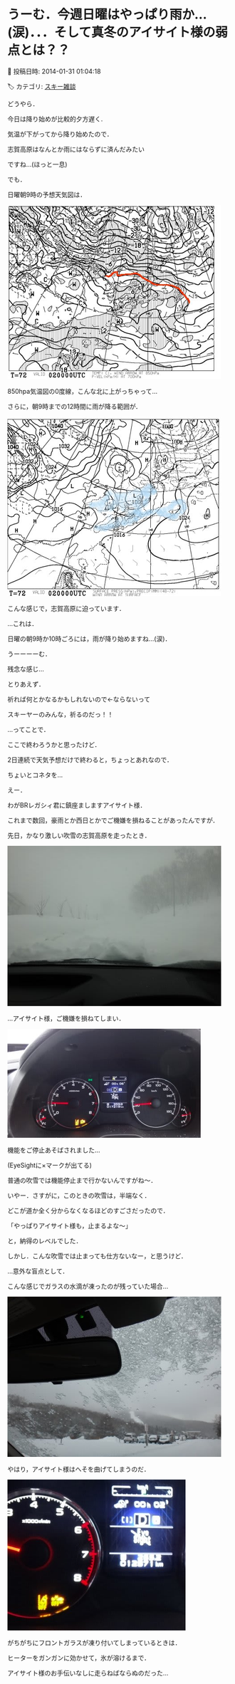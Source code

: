 # うーむ．今週日曜はやっぱり雨か…(涙)．．．そして真冬のアイサイト様の弱点とは？？

📅 投稿日時: 2014-01-31 01:04:18

🏷️ カテゴリ: [スキー雑談](c1f9d2cb7478308da16419928ea3945e9.md)

どうやら．


今日は降り始めが比較的夕方遅く.


気温が下がってから降り始めたので．


志賀高原はなんとか雨にはならずに済んだみたい


ですね…(ほっと一息)





でも．


日曜朝9時の予想天気図は．




![940bcfbae7963e895326179a7e944aab.jpg](images/940bcfbae7963e895326179a7e944aab.jpg)




850hpa気温図の0度線，こんな北に上がっちゃって…





さらに，朝9時までの12時間に雨が降る範囲が．




![e7375399da03345ba98b49ee206e28d2.jpg](images/e7375399da03345ba98b49ee206e28d2.jpg)




こんな感じで，志賀高原に迫っています．





…これは．


日曜の朝9時か10時ごろには，雨が降り始めますね…(涙)．


うーーーーむ．


残念な感じ…





とりあえず．


祈れば何とかなるかもしれないので←ならないって





スキーヤーのみんな，祈るのだっ！！





…ってことで．


ここで終わろうかと思ったけど．


2日連続で天気予想だけで終わると，ちょっとあれなので．


ちょいとコネタを…





えー．


わがBRレガシィ君に鎮座ましますアイサイト様．


これまで数回，豪雨とか西日とかでご機嫌を損ねることがあったんですが．


先日，かなり激しい吹雪の志賀高原を走ったとき．




![7cea6002f82b21d358a2478dc4d04d7a.jpg](images/7cea6002f82b21d358a2478dc4d04d7a.jpg)




…アイサイト様，ご機嫌を損ねてしまい．




![ddd609584bd3aa4c88b282a548a6fdc7.jpg](images/ddd609584bd3aa4c88b282a548a6fdc7.jpg)




機能をご停止あそばされました…


(EyeSightに×マークが出てる)


普通の吹雪では機能停止まで行かないんですがね～．


いやー．さすがに，このときの吹雪は，半端なく．


どこが道か全く分からなくなるほどのすごさだったので．


「やっぱりアイサイト様も，止まるよな～」


と，納得のレベルでした．





しかし．こんな吹雪では止まっても仕方ないなー，と思うけど．


…意外な盲点として．


こんな感じでガラスの水滴が凍ったのが残っていた場合…




![936254efaaa6548848a390dd6dcec8fb.jpg](images/936254efaaa6548848a390dd6dcec8fb.jpg)




やはり，アイサイト様はへそを曲げてしまうのだ．




![6dfc8a969b241a950a98a41460862650.jpg](images/6dfc8a969b241a950a98a41460862650.jpg)




がちがちにフロントガラスが凍り付いてしまっているときは．


ヒーターをガンガンに効かせて，氷が溶けるまで．


アイサイト様のお手伝いなしに走らねばならぬのだった…
